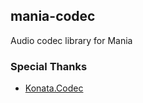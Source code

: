## mania-codec

Audio codec library for Mania

### Special Thanks

- [Konata.Codec](https://github.com/KonataDev/Konata.Codec)
